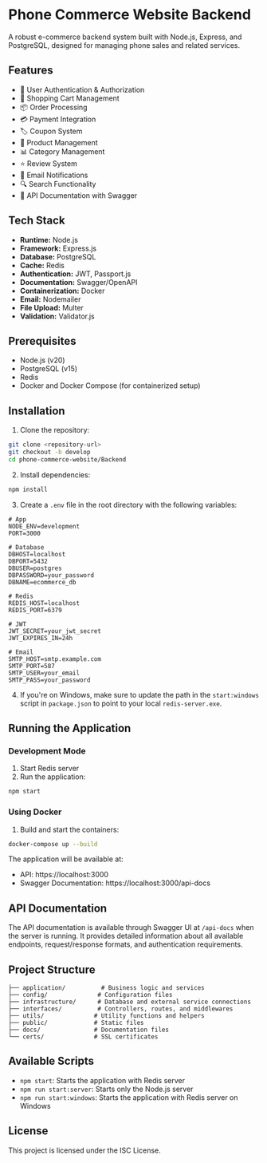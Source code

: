 # Phone Commerce Website Backend

A robust e-commerce backend system built with Node.js, Express, and PostgreSQL, designed for managing phone sales and related services.

## Features

- 🔐 User Authentication & Authorization
- 🛒 Shopping Cart Management
- 📦 Order Processing
- 💳 Payment Integration
- 🏷️ Coupon System
- 📝 Product Management
- 📊 Category Management
- ⭐ Review System
- 📧 Email Notifications
- 🔍 Search Functionality
- 📱 API Documentation with Swagger

## Tech Stack

- **Runtime:** Node.js
- **Framework:** Express.js
- **Database:** PostgreSQL
- **Cache:** Redis
- **Authentication:** JWT, Passport.js
- **Documentation:** Swagger/OpenAPI
- **Containerization:** Docker
- **Email:** Nodemailer
- **File Upload:** Multer
- **Validation:** Validator.js

## Prerequisites

- Node.js (v20)
- PostgreSQL (v15)
- Redis
- Docker and Docker Compose (for containerized setup)

## Installation

1. Clone the repository:
```bash
git clone <repository-url>
git checkout -b develop
cd phone-commerce-website/Backend
```

2. Install dependencies:
```bash
npm install
```

3. Create a `.env` file in the root directory with the following variables:
```env
# App
NODE_ENV=development
PORT=3000

# Database
DBHOST=localhost
DBPORT=5432
DBUSER=postgres
DBPASSWORD=your_password
DBNAME=ecommerce_db

# Redis
REDIS_HOST=localhost
REDIS_PORT=6379

# JWT
JWT_SECRET=your_jwt_secret
JWT_EXPIRES_IN=24h

# Email
SMTP_HOST=smtp.example.com
SMTP_PORT=587
SMTP_USER=your_email
SMTP_PASS=your_password
```

4. If you're on Windows, make sure to update the path in the `start:windows` script in `package.json` to point to your local `redis-server.exe`.
   

## Running the Application

### Development Mode

1. Start Redis server
2. Run the application:
```bash
npm start
```

### Using Docker

1. Build and start the containers:
```bash
docker-compose up --build
```

The application will be available at:
- API: https://localhost:3000
- Swagger Documentation: https://localhost:3000/api-docs

## API Documentation

The API documentation is available through Swagger UI at `/api-docs` when the server is running. It provides detailed information about all available endpoints, request/response formats, and authentication requirements.

## Project Structure

```
├── application/          # Business logic and services
├── config/              # Configuration files
├── infrastructure/      # Database and external service connections
├── interfaces/          # Controllers, routes, and middlewares
├── utils/              # Utility functions and helpers
├── public/             # Static files
├── docs/               # Documentation files
└── certs/              # SSL certificates
```

## Available Scripts

- `npm start`: Starts the application with Redis server
- `npm run start:server`: Starts only the Node.js server
- `npm run start:windows`: Starts the application with Redis server on Windows

## License

This project is licensed under the ISC License.
